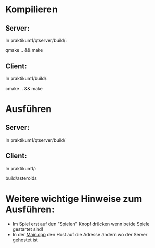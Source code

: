 # Kompilieren  
  
## Server:  
  
In praktikum1/qtserver/build/:  
  
qmake .. && make  
  
## Client:  
  
In praktikum1/build/:  
  
cmake .. && make  
  
  
# Ausführen  
  
## Server:  
  
In praktikum1/qtserver/build/
  
## Client:  
  
In praktikum1/:  
  
build/asteroids
  
  
# Weitere wichtige Hinweise zum Ausführen:  
  
- Im Spiel erst auf den "Spielen" Knopf drücken wenn beide Spiele gestartet sind!  
- In der [Main.cpp](https://gitlab.informatik.uni-osnabrueck.de/cpp2018/praktikum1/blob/master/Main.cpp) den Host auf die Adresse ändern wo der Server gehostet ist  